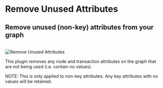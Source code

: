 # Remove Unused Attributes

## Remove unused (non-key) attributes from your graph

<br />
<img src="../ext/docs/CoreDataAccessView/resources/RemoveUnusedAttributes.png" alt="Remove Unused Attributes" />
<br />

This plugin removes any node and transaction attributes on the graph
that are not being used (i.e. contain no values).

NOTE: This is only applied to non-key attributes. Any key attributes
with no values will be retained.
